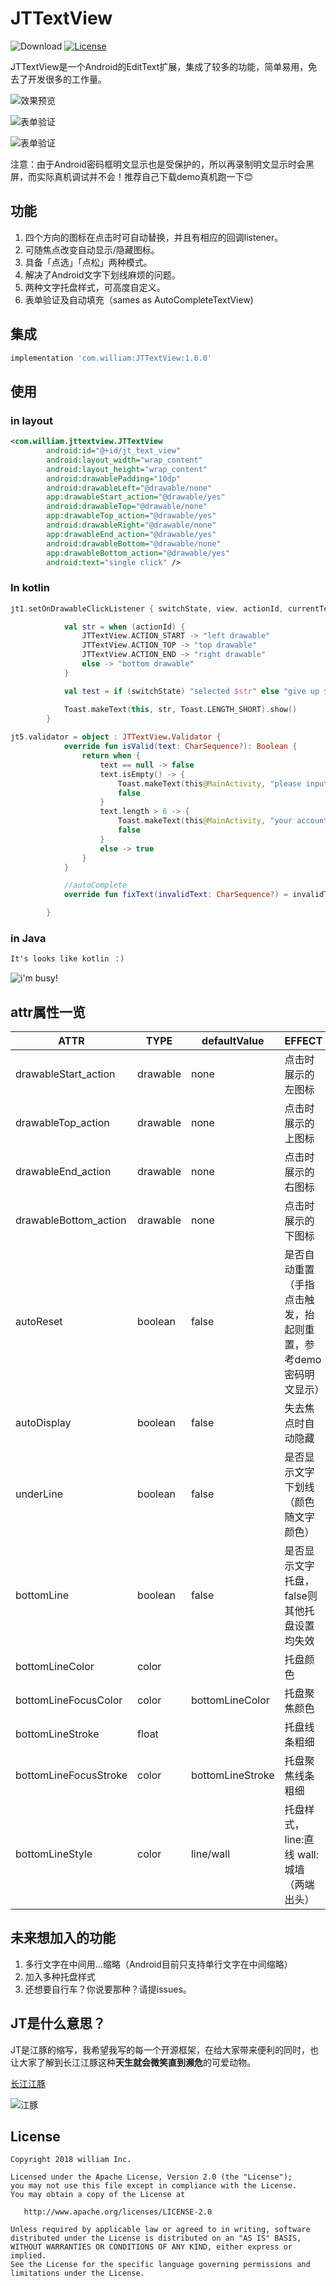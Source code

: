 # JTTextView

![Download](https://api.bintray.com/packages/william198824/maven/JTTextView/images/download.svg)   [![License](https://img.shields.io/badge/License-Apache--2.0%20-blue.svg)](./LICENSE)

JTTextView是一个Android的EditText扩展，集成了较多的功能，简单易用，免去了开发很多的工作量。

![效果预览](https://github.com/william198824/JTTextView/blob/master/play.gif?raw=true)

![表单验证](checkTextValid.gif) 

![表单验证](checkTextValid.gif)

注意：由于Android密码框明文显示也是受保护的，所以再录制明文显示时会黑屏，而实际真机调试并不会！推荐自己下载demo真机跑一下😊

## 功能

1. 四个方向的图标在点击时可自动替换，并且有相应的回调listener。
2. 可随焦点改变自动显示/隐藏图标。
3. 具备「点选」「点松」两种模式。
4. 解决了Android文字下划线麻烦的问题。
5. 两种文字托盘样式，可高度自定义。
6. 表单验证及自动填充（sames as AutoCompleteTextView)

## 集成

```groovy
implementation 'com.william:JTTextView:1.0.0'
```

## 使用

### in layout

```xml
<com.william.jttextview.JTTextView
        android:id="@+id/jt_text_view"
        android:layout_width="wrap_content"
        android:layout_height="wrap_content"
        android:drawablePadding="10dp"
        android:drawableLeft="@drawable/none"
        app:drawableStart_action="@drawable/yes"
        android:drawableTop="@drawable/none"
        app:drawableTop_action="@drawable/yes"
        android:drawableRight="@drawable/none"
        app:drawableEnd_action="@drawable/yes"
        android:drawableBottom="@drawable/none"
        app:drawableBottom_action="@drawable/yes"
        android:text="single click" />
```

### In kotlin

```kotlin
jt1.setOnDrawableClickListener { switchState, view, actionId, currentText ->

            val str = when (actionId) {
                JTTextView.ACTION_START -> "left drawable"
                JTTextView.ACTION_TOP -> "top drawable"
                JTTextView.ACTION_END -> "right drawable"
                else -> "bottom drawable"
            }

            val test = if (switchState) "selected $str" else "give up $str"

            Toast.makeText(this, str, Toast.LENGTH_SHORT).show()
        }
        
jt5.validator = object : JTTextView.Validator {
            override fun isValid(text: CharSequence?): Boolean {
                return when {
                    text == null -> false
                    text.isEmpty() -> {
                        Toast.makeText(this@MainActivity, "please input your account !", Toast.LENGTH_SHORT).show()
                        false
                    }
                    text.length > 6 -> {
                        Toast.makeText(this@MainActivity, "your account's length is longer then 6 !", Toast.LENGTH_SHORT).show()
                        false
                    }
                    else -> true
                }
            }

            //autoComplete
            override fun fixText(invalidText: CharSequence?) = invalidText

        }
```

### in Java

```java
It's looks like kotlin ：）
```
![i'm busy!](woca.gif)

## attr属性一览

|ATTR|TYPE|defaultValue|EFFECT|
|------|---------|---------|---------|
|drawableStart_action|drawable|none|点击时展示的左图标|
|drawableTop_action|drawable|none|点击时展示的上图标|
|drawableEnd_action|drawable|none|点击时展示的右图标|
|drawableBottom_action|drawable|none|点击时展示的下图标|
|autoReset|boolean|false|是否自动重置（手指点击触发，抬起则重置，参考demo密码明文显示）|
|autoDisplay|boolean|false|失去焦点时自动隐藏|
|underLine|boolean|false|是否显示文字下划线（颜色随文字颜色）|
|bottomLine|boolean|false|是否显示文字托盘，false则其他托盘设置均失效|
|bottomLineColor|color||托盘颜色|
|bottomLineFocusColor|color|bottomLineColor|托盘聚焦颜色|
|bottomLineStroke|float||托盘线条粗细|
|bottomLineFocusStroke|color|bottomLineStroke|托盘聚焦线条粗细|
|bottomLineStyle|color|line/wall|托盘样式，line:直线   wall:城墙（两端出头）|

## 未来想加入的功能

1. 多行文字在中间用...缩略（Android目前只支持单行文字在中间缩略）
2. 加入多种托盘样式
3. 还想要自行车？你说要那种？请提issues。

## JT是什么意思？

JT是江豚的缩写，我希望我写的每一个开源框架，在给大家带来便利的同时，也让大家了解到长江江豚这种**天生就会微笑直到濒危**的可爱动物。

[长江江豚](http://www.njyfpca.org/about/?111.html)

![江豚](https://gss1.bdstatic.com/9vo3dSag_xI4khGkpoWK1HF6hhy/baike/c0%3Dbaike80%2C5%2C5%2C80%2C26/sign=176a26ad3687e950561afb3e71513826/738b4710b912c8fc62a4dfa3f0039245d688210c.jpg)

## License

    Copyright 2018 william Inc.

    Licensed under the Apache License, Version 2.0 (the "License");
    you may not use this file except in compliance with the License.
    You may obtain a copy of the License at

       http://www.apache.org/licenses/LICENSE-2.0

    Unless required by applicable law or agreed to in writing, software
    distributed under the License is distributed on an "AS IS" BASIS,
    WITHOUT WARRANTIES OR CONDITIONS OF ANY KIND, either express or implied.
    See the License for the specific language governing permissions and
    limitations under the License.